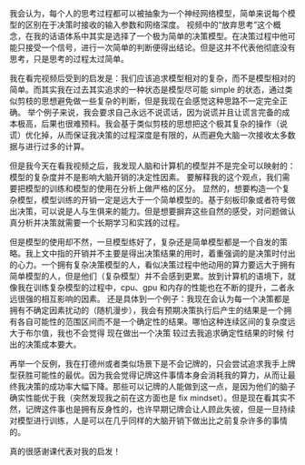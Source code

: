 我会认为，每个人的思考过程都可以被抽象为一个神经网络模型，简单来说每个模型的区别在于决策时接收的输入参数和网络深度。
视频中的“放弃思考”这个概念，在我的话语体系中其实是选择了一个极为简单的决策模型。在决策过程中他可能只接受一个信号，进行一次简单的判断便得出结论。但是这并不代表他彻底没有思考，只是思考的过程太过简单。

我在看完视频后受到的启发是：我们应该追求模型相对的复杂，而不是模型相对的简单。而其实我在过去其实追求的一种状态是模型尽可能 simple 的状态，通过类似剪枝的思想避免做一些复杂的判断，但是我现在会感觉这种思路不一定完全正确。
举个例子来说，我会要求自己永远不说谎话，因为说谎并且让谎言完备的成本极高，后果也很难预料。我会基于类似剪枝的思想把这个极其复杂的操作（说谎）优化掉，从而保证我决策的过程深度是有限的，从而避免大脑一次接收太多数据与进行过多的计算。

但是我今天在看我视频之后，我发现人脑和计算机的模型并不是完全可以映射的：模型的复杂度并不是影响大脑开销的决定性因素。
要解释我的这个观点，我们需要把模型的训练和模型的使用在分析上做严格的区分。
显然的，想要构造一个复杂模型，模型训练的开销一定是远大于一个简单模型的。基于刻板印象或者符号做出决策，可以说是人与生俱来的能力。但是想要摒弃这些自然的感受，对问题做认真分析并决策就需要一个长期学习和实践的过程。

但是模型的使用却不然，一旦模型练好了，复杂还是简单模型都是一个自发的策略。我上文中指的开销并不主要是得出决策结果的用时，着重强调的是决策时付出的心力。一个拥有复杂决策模型的人，看似决策过程中他动用的算力要远大于拥有简单模型的人，但是他们（复杂模型）并不会感到更累。放到计算机的语境下，就像我在训练复杂模型的过程中，cpu、gpu 和内存的性能也在不断的提升，二者永远很强的相互影响的因素。
还是具体到一个例子：我现在会认为每一个决策都是拥有不确定因素扰动的（随机漫步），我会有预期决策执行后产生的结果是一个拥有各自可能性的范围区间而不是一个确定性的结果。哪怕这种连续区间的复杂度远大于布尔值，我也不会觉得 现在做出一个决策 较过去我追求确定性结果的时候 付出的决策成本要大。

再举一个反例，我在打德州或者类似场景下是不会记牌的，只会尝试追求我手上牌型获胜可能性的最优。因为我会觉得记牌这件事情本身会消耗我的算力，从而让最终我决策的成功率大幅下降。那些可以记牌的人能做到这一点，是因为他们的脑子确实性能优于我（突然发现我之前在这方面也是 fix mindset）。但是现在看其实不然，记牌这件事也是拥有反身性的，也许早期记牌会让人顾此失彼，但是一旦持续对模型进行训练，人是可以在几乎同样的大脑开销下做出比之前复杂许多的事情的。

真的很感谢课代表对我的启发！
